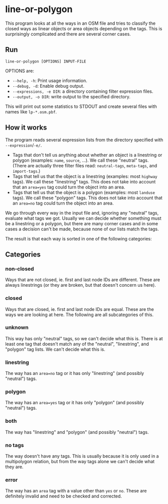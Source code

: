 # line-or-polygon

This program looks at all the ways in an OSM file and tries to classify the
closed ways as linear objects or area objects depending on the tags. This is
surprisingly complicated and there are several corner cases.

## Run

`line-or-polygon [OPTIONS] INPUT-FILE`

OPTIONS are:

* `--help, -h`: Print usage information.
* `--debug, -d`: Enable debug output.
* `--expressions, -e DIR`: a directory containing filter expression files.
* `--output, -o DIR`: write output to the specified directory.

This will print out some statistics to STDOUT and create several files with
names like `lp-*.osm.pbf`.

## How it works

The program reads several expression lists from the directory specified with
`--expression`/`-e/`.

* Tags that don't tell us anything about whether an object is a linestring
  or polygon (examples: `name`, `source`, ...). We call these "neutral" tags.
  (There are actually three filter files read: `neutral-tags`, `meta-tags`,
  and `import-tags`.)
* Tags that tell us that the object is a linestring (examples: most `highway`
  tags). We call these "linestring" tags. This does not take into account
  that an `area=yes` tag could turn the object into an area.
* Tags that tell us that the object is a polygon (examples: most `landuse`
  tags). We call these "polygon" tags. This does not take into account
  that an `area=no` tag could turn the object into an area.

We go through every way in the input file and, ignoring any "neutral" tags,
evaluate what tags we got. Usually we can decide whether something must be
a linestring or a polygon, but there are many corner cases and in some cases
a decision can't be made, because none of our lists match the tags.

The result is that each way is sorted in one of the following categories:

## Categories

### non-closed

Ways that are not closed, ie. first and last node IDs are different. These
are always linestrings (or they are broken, but that doesn't concern us here).

### closed

Ways that are closed, ie. first and last node IDs are equal. These are the
ways we are looking at here. The following are all subcategories of this.

### unknown

This way has only "neutral" tags, so we can't decide what this is.
There is at least one tag that doesn't match any of the "neutral",
"linestring", and "polygon" tag lists. We can't decide what this is.

### linestring

The way has an `area=no` tag or it has only "linestring" (and possibly
"neutral") tags.

### polygon

The way has an `area=yes` tag or it has only "polygon" (and possibly "neutral")
tags.

### both

The way has "linestring" and "polygon" (and possibly "neutral") tags.

### no tags

The way doesn't have any tags. This is usually because it is only used in
a multipolygon relation, but from the way tags alone we can't decide what
they are.

### error

The way has an `area` tag with a value other than `yes` or `no`. These are
definitely invalid and need to be checked and corrected.

